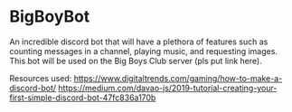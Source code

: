 # BigBoyBot
An incredible discord bot that will have a plethora of features such as counting messages in a channel, playing music, and requesting images. This bot will be used on the Big Boys Club server (pls put link here). 

Resources used: 
https://www.digitaltrends.com/gaming/how-to-make-a-discord-bot/
https://medium.com/davao-js/2019-tutorial-creating-your-first-simple-discord-bot-47fc836a170b
